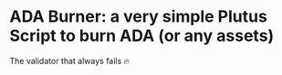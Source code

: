 # ADA Burner: a very simple Plutus Script to burn ADA (or any assets)

The validator that always fails 🔥